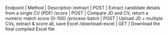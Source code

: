 Endpoint         | Method    | Description
/extract         | POST      | Extract candidate details from a single CV (PDF)
/score           | POST      | Compare JD and CV, return a numeric match score (0-100)
/process-batch   | POST      | Upload JD + multiple CVs, extract & score all, save Excel
/download-excel  | GET       | Download the final compiled Excel file